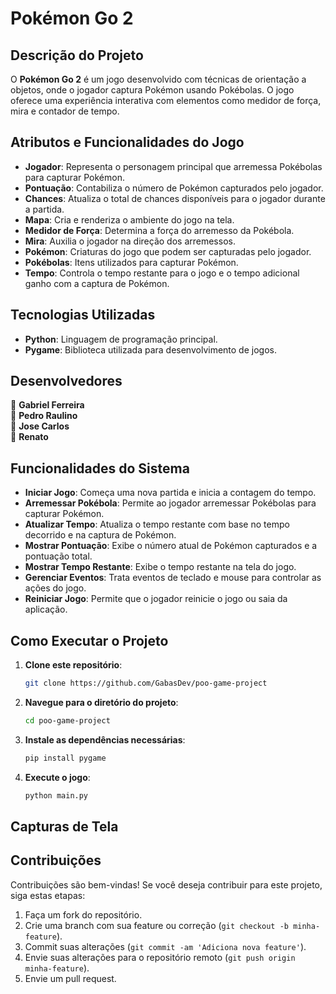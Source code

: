 # Pokémon Go 2

## Descrição do Projeto
O **Pokémon Go 2** é um jogo desenvolvido com técnicas de orientação a objetos, onde o jogador captura Pokémon usando Pokébolas. O jogo oferece uma experiência interativa com elementos como medidor de força, mira e contador de tempo.

## Atributos e Funcionalidades do Jogo
- **Jogador**: Representa o personagem principal que arremessa Pokébolas para capturar Pokémon.
- **Pontuação**: Contabiliza o número de Pokémon capturados pelo jogador.
- **Chances**: Atualiza o total de chances disponíveis para o jogador durante a partida.
- **Mapa**: Cria e renderiza o ambiente do jogo na tela.
- **Medidor de Força**: Determina a força do arremesso da Pokébola.
- **Mira**: Auxilia o jogador na direção dos arremessos.
- **Pokémon**: Criaturas do jogo que podem ser capturadas pelo jogador.
- **Pokébolas**: Itens utilizados para capturar Pokémon.
- **Tempo**: Controla o tempo restante para o jogo e o tempo adicional ganho com a captura de Pokémon.

## Tecnologias Utilizadas
- **Python**: Linguagem de programação principal.
- **Pygame**: Biblioteca utilizada para desenvolvimento de jogos.

## Desenvolvedores
👤 **Gabriel Ferreira**  
👤 **Pedro Raulino**  
👤 **Jose Carlos**  
👤 **Renato**

## Funcionalidades do Sistema
- **Iniciar Jogo**: Começa uma nova partida e inicia a contagem do tempo.
- **Arremessar Pokébola**: Permite ao jogador arremessar Pokébolas para capturar Pokémon.
- **Atualizar Tempo**: Atualiza o tempo restante com base no tempo decorrido e na captura de Pokémon.
- **Mostrar Pontuação**: Exibe o número atual de Pokémon capturados e a pontuação total.
- **Mostrar Tempo Restante**: Exibe o tempo restante na tela do jogo.
- **Gerenciar Eventos**: Trata eventos de teclado e mouse para controlar as ações do jogo.
- **Reiniciar Jogo**: Permite que o jogador reinicie o jogo ou saia da aplicação.

## Como Executar o Projeto
1. **Clone este repositório**:
   ```bash
   git clone https://github.com/GabasDev/poo-game-project
   ```
2. **Navegue para o diretório do projeto**:
   ```bash
   cd poo-game-project
   ```
3. **Instale as dependências necessárias**:
   ```bash
   pip install pygame
   ```
4. **Execute o jogo**:
   ```bash
   python main.py
   ```

## Capturas de Tela


## Contribuições
Contribuições são bem-vindas! Se você deseja contribuir para este projeto, siga estas etapas:
1. Faça um fork do repositório.
2. Crie uma branch com sua feature ou correção (`git checkout -b minha-feature`).
3. Commit suas alterações (`git commit -am 'Adiciona nova feature'`).
4. Envie suas alterações para o repositório remoto (`git push origin minha-feature`).
5. Envie um pull request.